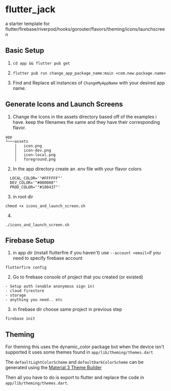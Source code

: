 # flutter_jack
a starter template for flutter/firebase/riverpod/hooks/gorouter/flavors/theming/icons/launchscreen

## Basic Setup

1) `cd app && flutter pub get`

2) `flutter pub run change_app_package_name:main <com.new.package.name>`

3) Find and Replace all instances of `ChangeMyAppName` with your desired app name.

## Generate Icons and Launch Screens

  1) Change the Icons in the assets directory based off of the examples i have. keep the filenames the same and they have their corresponding flavor.
  ```
  app
  └───assets
      │   icon.png
      │   icon-dev.png
      │   icon-local.png
      │   foreground.png
  ```
  2) In the app directory create an .env file with your flavor colors
  ```env
    LOCAL_COLOR='"#FFFFFF"'
    DEV_COLOR='"#000000"'
    PROD_COLOR='"#180437"'
  ```
  
  3) in root dir
  ```
  chmod +x icons_and_launch_screen.sh
  ```
  
  4) 
  ```
  ./icons_and_launch_screen.sh
  ```
  
  
## Firebase Setup

  1) in app dir (install flutterfire if you haven't)
  use `--account <email>`if you need to specify firebase account
  ```
  flutterfire config
  ```
  
  2) Go to firebase console of project that you created (or existed)
  
    - Setup auth (enable anonymous sign in)
    - cloud firestore
    - storage
    - anything you need.. etc
  
  3) in firebase dir 
  choose same project in previous step
  ```
  firebase init
  ```
## Theming

For theming this uses the dynamic_color package but when the device isn't supported it uses some themes found in `app/lib/theming/themes.dart`

The `defaultLightColorScheme` and `defaultDarkColorScheme` can be generated using the [Material 3 Theme Builder](https://m3.material.io/theme-builder#/dynamic)

Then all you have to do is export to flutter and replace the code in `app/lib/theming/themes.dart`.

